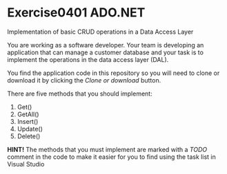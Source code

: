 # Exercise0401 ADO.NET
Implementation of basic CRUD operations in a Data Access Layer

You are working as a software developer. Your team is developing an application that can manage a customer database and your task is to implement the operations in the data access layer (DAL). 

You find the application code in this repository so you will need to clone or download it by clicking the *Clone or download* button.

There are five methods that you should implement:
1. Get()
1. GetAll()
1. Insert()
1. Update()
1. Delete()

**HINT!** The methods that you must implement are marked with a *TODO* comment in the code to make it easier for you to find using the task list in Visual Studio
